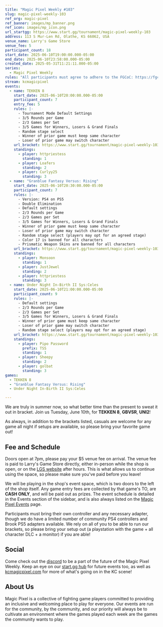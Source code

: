 ```yaml
---
title: "Magic Pixel Weekly #103"
slug: magic-pixel-weekly-103
ref_org: magic-pixel
ref_banner: images/mp_banner.png
ref_icon: images/mp_icon.png
url_startgg: https://www.start.gg/tournament/magic-pixel-weekly-103
address: 113 S Mur-Len Rd, Olathe, KS 66062, USA
venue_name: Larry's Game Store
venue_fee: 5
participant_count: 18
start_date: 2025-06-10T19:00:00.000-05:00
end_date: 2025-06-10T23:58:00.000-05:00
created_date: 2025-05-31T11:21:11.000-05:00
series:
  - Magic Pixel Weekly
rules: "All participants must agree to adhere to the FGCoC: https://fgcoc.com/"
stream: kcmagicpixel
events:
  - name: TEKKEN 8
    start_date: 2025-06-10T20:00:00.000-05:00
    participant_count: 7
    entry_fee: 5
    rules: |-
      - Tournament Mode Default Settings
      - 3/5 Rounds per Game
      - 2/3 Games per Set
      - 3/5 Games for Winners, Losers & Grand Finals
      - Random stage select
      - Winner of prior game must keep same character
      - Loser of prior game may switch character
    url_bracket: https://www.start.gg/tournament/magic-pixel-weekly-103/events/tekken-8/brackets/1987290/2914778
    standings:
      - player: httpriestess
        standing: 1
      - player: Loafers
        standing: 2
      - player: Curlyy25
        standing: 3
  - name: "Granblue Fantasy Versus: Rising"
    start_date: 2025-06-10T20:30:00.000-05:00
    participant_count: 7
    rules: |-
      - Version: PS4 on PS5
      - Double Elimination
      - Default settings
      - 2/3 Rounds per Game
      - 2/3 Games per Set
      - 3/5 Games for Winners, Losers & Grand Finals
      - Winner of prior game must keep same character
      - Loser of prior game may switch character
      - Random stage select (players may opt for an agreed stage)
      - Color 17 is banned for all characters
      - Prismatic Weapon Skins are banned for all characters
    url_bracket: https://www.start.gg/tournament/magic-pixel-weekly-103/events/granblue-fantasy-versus-rising/brackets/1987289/2914777
    standings:
      - player: Monsoon
        standing: 1
      - player: JustJewel
        standing: 2
      - player: httpriestess
        standing: 3
  - name: Under Night In-Birth II Sys:Celes
    start_date: 2025-06-10T21:00:00.000-05:00
    participant_count: 9
    rules: |-
      - Default settings
      - 2/3 Rounds per Game
      - 2/3 Games per Set
      - 3/5 Games for Winners, Losers & Grand Finals
      - Winner of prior game must keep same character
      - Loser of prior game may switch character
      - Random stage select (players may opt for an agreed stage)
    url_bracket: https://www.start.gg/tournament/magic-pixel-weekly-103/events/under-night-in-birth-ii-sys-celes/brackets/1987291/2914779
    standings:
      - player: Pipo Password
        prefix: TSS
        standing: 1
      - player: Sheepy
        standing: 2
      - player: golbat
        standing: 3
games:
  - TEKKEN 8
  - "Granblue Fantasy Versus: Rising"
  - Under Night In-Birth II Sys:Celes

---
```


We are truly in summer now, so what better time than the present to sweat it out in bracket. Join us Tuesday, June 10th, for **TEKKEN 8**, **GBVSR**, **UNI2**!<!--more-->

As always, in addition to the brackets listed, casuals are welcome for any game all night if setups are available, so please bring your favorite game out! 

## Fee and Schedule

Doors open at 7pm, please pay your $5 venue fee on arrival. The venue fee is paid to Larry's Game Store directly, either in-person while the shop is open, or on the [LGS website](https://www.larrysgamestore.com/products/kc-magic-pixel-5) after hours. This is what allows us to continue using the space, so please make sure you've paid before you leave!

We will be playing in the shop's event space, which is two doors to the left of the shop itself. Any game entry fees are collected by that game's TO, are **CASH ONLY**, and will be paid out as prizes. The event schedule is detailed in the Events section of the sidebar, and is also always listed on the [Magic Pixel Events](https://kcmagicpixel.com/events/) page.

Participants must bring their own controller and any necessary adapter, though we do have a limited number of community PS4 controllers and Brook PS5 adapters available. We rely on all of you to be able to run our brackets, so please bring your setup out (a playstation with the game + all character DLC + a monitor) if you are able!  

## Social

Come check out the [discord](https://discord.gg/jkmn6CVrrQ) to be a part of the future of the Magic Pixel Weekly. Keep an eye on our [start.gg hub](https://www.start.gg/hub/magic-pixel) for future events too, as well as [kcmagicpixel.com](https://kcmagicpixel.com) for more of what's going on in the KC scene!

## About Us

Magic Pixel is a collective of fighting game players committed to providing an inclusive and welcoming place to play for everyone. Our events are run for the community, by the community, and our priority will always be to cultivate an environment where the games played each week are the games the community wants to play.
  